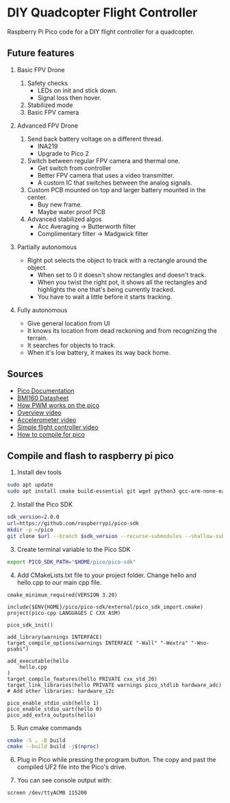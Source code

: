 # DIY Quadcopter Flight Controller
Raspberry Pi Pico code for a DIY flight controller for a quadcopter.

<!-- Image and video of drone -->
<!-- Image of code diagram -->

## Future features
1. Basic FPV Drone
	1. Safety checks
		- LEDs on init and stick down.
		- Signal loss then hover.
	1. Stabilized mode
	1. Basic FPV camera

2. Advanced FPV Drone
	1. Send back battery voltage on a different thread.
		- INA219
		- Upgrade to Pico 2
	1. Switch between regular FPV camera and thermal one.
		- Get switch from controller
		- Better FPV camera that uses a video transmitter.
		- A custom IC that switches between the analog signals.
	1. Custom PCB mounted on top and larger battery mounted in the center.
		- Buy new frame.
		- Maybe water proof PCB
	1. Advanced stabilized algos
		- Acc Averaging -> Butterworth filter
		- Complimentary filter -> Madgwick filter

3. Partially autonomous
	- Right pot selects the object to track with a rectangle around the object.
		- When set to 0 it doesn't show rectangles and doesn't track.
		- When you twist the right pot, it shows all the rectangles and highlights the one that's being currently tracked.
		- You have to wait a little before it starts tracking.

4. Fully autonomous
	- Give general location from UI
	- It knows its location from dead reckoning and from recognizing the terrain.
	- It searches for objects to track.
	- When it's low battery, it makes its way back home.

## Sources
- [Pico Documentation](https://www.raspberrypi.com/documentation/pico-sdk/hardware.html)
- [BMI160 Datasheet](https://www.bosch-sensortec.com/products/motion-sensors/imus/bmi160/)
- [How PWM works on the pico](https://forums.raspberrypi.com/viewtopic.php?t=309632)
- [Overview video](https://youtu.be/CHSYgLfhwUo?si=-crvyPy1awxu9ZyM)
- [Accelerometer video](https://youtu.be/7VW_XVbtu9k?si=ISFqyUkHYZV7qJ2G)
- [Simple flight controller video](https://youtu.be/4vpgjjYizVU?si=5Lh_3cyaq6MKLBy_)
- [How to compile for pico](https://github.com/tttapa/pico-cpp/tree/main)

## Compile and flash to raspberry pi pico
1. Install dev tools

```sh
sudo apt update
sudo apt install cmake build-essential git wget python3 gcc-arm-none-eabi libnewlib-arm-none-eabi
```

2. Install the Pico SDK

```sh
sdk_version=2.0.0
url=https://github.com/raspberrypi/pico-sdk
mkdir -p ~/pico
git clone $url --branch $sdk_version --recurse-submodules --shallow-submodules ~/pico/pico-sdk
```

3. Create terminal variable to the Pico SDK

```sh
export PICO_SDK_PATH="$HOME/pico/pico-sdk"
```

4. Add CMakeLists.txt file to your project folder. Change hello and hello.cpp to our main cpp file.

```
cmake_minimum_required(VERSION 3.20)

include($ENV{HOME}/pico/pico-sdk/external/pico_sdk_import.cmake)
project(pico-cpp LANGUAGES C CXX ASM)

pico_sdk_init()

add_library(warnings INTERFACE)
target_compile_options(warnings INTERFACE "-Wall" "-Wextra" "-Wno-psabi")

add_executable(hello
	hello.cpp
)
target_compile_features(hello PRIVATE cxx_std_20)
target_link_libraries(hello PRIVATE warnings pico_stdlib hardware_adc)
# Add other libraries: hardware_i2c

pico_enable_stdio_usb(hello 1)
pico_enable_stdio_uart(hello 0)
pico_add_extra_outputs(hello)
```

5. Run cmake commands

```sh
cmake -S . -B build
cmake --build build -j$(nproc)
```

6. Plug in Pico while pressing the program button. The copy and past the compiled UF2 file into the Pico's drive.

7. You can see console output with:

```sh
screen /dev/ttyACM0 115200
```